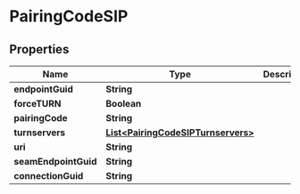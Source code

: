 
# PairingCodeSIP

## Properties
Name | Type | Description | Notes
------------ | ------------- | ------------- | -------------
**endpointGuid** | **String** |  |  [optional]
**forceTURN** | **Boolean** |  |  [optional]
**pairingCode** | **String** |  |  [optional]
**turnservers** | [**List&lt;PairingCodeSIPTurnservers&gt;**](PairingCodeSIPTurnservers.md) |  |  [optional]
**uri** | **String** |  |  [optional]
**seamEndpointGuid** | **String** |  |  [optional]
**connectionGuid** | **String** |  |  [optional]



